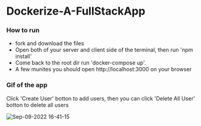 # Dockerize-A-FullStackApp

### How to run 

- fork and download the files
- Open both of your server and client side of the terminal, then run 'npm install'
- Come back to the root dir run 'docker-compose up'.
- A few munites you should open http://localhost:3000 on your browser

### Gif of the app

Click 'Create User' botton to add users, then you can click 'Delete All User' botton to delete all users

![Sep-09-2022 16-41-15](https://user-images.githubusercontent.com/94776104/196104103-0bed143f-ec9d-4816-b9aa-64b5279edb5e.gif)


